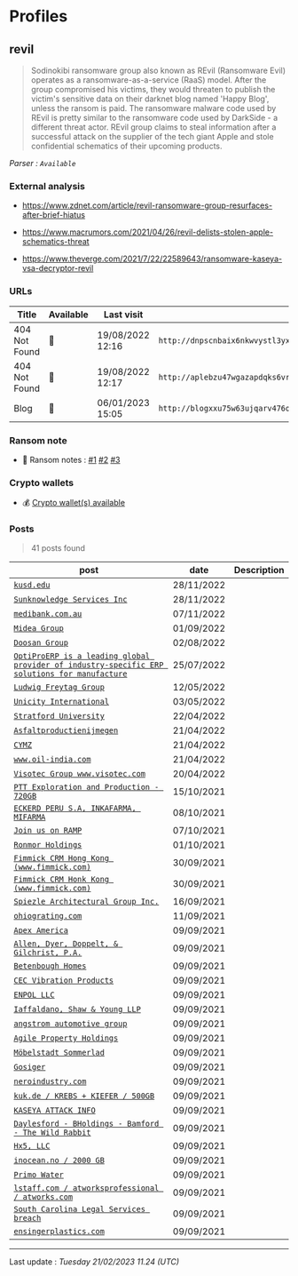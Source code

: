 # Profiles

## **revil**

> Sodinokibi ransomware group also known as REvil (Ransomware Evil) operates as a ransomware-as-a-service (RaaS) model. After the group compromised his victims, they would threaten to publish the victim's sensitive data on their darknet blog named 'Happy Blog', unless the ransom is paid. The ransomware malware code used by REvil is pretty similar to the ransomware code used by DarkSide - a different threat actor. REvil group claims to steal information after a successful attack on the supplier of the tech giant Apple and stole confidential schematics of their upcoming products.

_Parser : `Available`_

### External analysis
- https://www.zdnet.com/article/revil-ransomware-group-resurfaces-after-brief-hiatus

- https://www.macrumors.com/2021/04/26/revil-delists-stolen-apple-schematics-threat

- https://www.theverge.com/2021/7/22/22589643/ransomware-kaseya-vsa-decryptor-revil

### URLs
| Title | Available | Last visit | fqdn | Screenshot 
|---|---|---|---|---|
| 404 Not Found | 🔴 | 19/08/2022 12:16 | `http://dnpscnbaix6nkwvystl3yxglz7nteicqrou3t75tpcc5532cztc46qyd.onion` | ❌ | 
| 404 Not Found | 🔴 | 19/08/2022 12:17 | `http://aplebzu47wgazapdqks6vrcv6zcnjppkbxbr6wketf56nf6aq2nmyoyd.onion` | ❌ | 
| Blog | 🔴 | 06/01/2023 15:05 | `http://blogxxu75w63ujqarv476otld7cyjkq4yoswzt4ijadkjwvg3vrvd5yd.onion` | <a href="https://www.ransomware.live/screenshots/blogxxu75w63ujqarv476otld7cyjkq4yoswzt4ijadkjwvg3vrvd5yd-onion.png" target=_blank>📸</a> | 


### Ransom note
* 📝 Ransom notes :  <a href="/ransomware_notes/revil/revil1.txt" target=_blank>#1</a>  <a href="/ransomware_notes/revil/revil2.txt" target=_blank>#2</a>  <a href="/ransomware_notes/revil/revil3.txt" target=_blank>#3</a> 

### Crypto wallets
* 💰 <a href="/#/crypto/revil.md">Crypto wallet(s) available</a>


### Posts

> 41 posts found

| post | date | Description
|---|---|---|
| [`kusd.edu`](https://google.com/search?q=kusd.edu) | 28/11/2022 |   |
| [`Sunknowledge Services Inc`](https://google.com/search?q=Sunknowledge+Services+Inc) | 28/11/2022 |   |
| [`medibank.com.au`](https://google.com/search?q=medibank.com.au) | 07/11/2022 |   |
| [`Midea Group`](https://google.com/search?q=Midea+Group) | 01/09/2022 |   |
| [`Doosan Group`](https://google.com/search?q=Doosan+Group) | 02/08/2022 |   |
| [`OptiProERP is a leading global provider of industry-specific ERP solutions for manufacture`](https://google.com/search?q=OptiProERP+is+a+leading+global+provider+of+industry-specific+ERP+solutions+for+manufacture) | 25/07/2022 |   |
| [`Ludwig Freytag Group`](https://google.com/search?q=Ludwig+Freytag+Group) | 12/05/2022 |   |
| [`Unicity International`](https://google.com/search?q=Unicity+International) | 03/05/2022 |   |
| [`Stratford University`](https://google.com/search?q=Stratford+University) | 22/04/2022 |   |
| [`Asfaltproductienijmegen`](https://google.com/search?q=Asfaltproductienijmegen) | 21/04/2022 |   |
| [`CYMZ`](https://google.com/search?q=CYMZ) | 21/04/2022 |   |
| [`www.oil-india.com`](https://google.com/search?q=www.oil-india.com) | 21/04/2022 |   |
| [`Visotec Group www.visotec.com`](https://google.com/search?q=Visotec+Group+www.visotec.com) | 20/04/2022 |   |
| [`PTT Exploration and Production - 720GB`](https://google.com/search?q=PTT+Exploration+and+Production+-+720GB) | 15/10/2021 |   |
| [`ECKERD PERU S.A, INKAFARMA, MIFARMA`](https://google.com/search?q=ECKERD+PERU+S.A%2C+INKAFARMA%2C+MIFARMA) | 08/10/2021 |   |
| [`Join us on RAMP`](https://google.com/search?q=Join+us+on+RAMP) | 07/10/2021 |   |
| [`Ronmor Holdings`](https://google.com/search?q=Ronmor+Holdings) | 01/10/2021 |   |
| [`Fimmick CRM Hong Kong (www.fimmick.com)`](https://google.com/search?q=Fimmick+CRM+Hong+Kong+%28www.fimmick.com%29) | 30/09/2021 |   |
| [`Fimmick CRM Honk Kong (www.fimmick.com)`](https://google.com/search?q=Fimmick+CRM+Honk+Kong+%28www.fimmick.com%29) | 30/09/2021 |   |
| [`Spiezle Architectural Group Inc.`](https://google.com/search?q=Spiezle+Architectural+Group+Inc.) | 16/09/2021 |   |
| [`ohiograting.com`](https://google.com/search?q=ohiograting.com) | 11/09/2021 |   |
| [`Apex America`](https://google.com/search?q=Apex+America) | 09/09/2021 |   |
| [`Allen, Dyer, Doppelt, & Gilchrist, P.A.`](https://google.com/search?q=Allen%2C+Dyer%2C+Doppelt%2C+%26+Gilchrist%2C+P.A.) | 09/09/2021 |   |
| [`Betenbough Homes`](https://google.com/search?q=Betenbough+Homes) | 09/09/2021 |   |
| [`CEC Vibration Products`](https://google.com/search?q=CEC+Vibration+Products) | 09/09/2021 |   |
| [`ENPOL LLC`](https://google.com/search?q=ENPOL+LLC) | 09/09/2021 |   |
| [`Iaffaldano, Shaw & Young LLP`](https://google.com/search?q=Iaffaldano%2C+Shaw+%26+Young+LLP) | 09/09/2021 |   |
| [`angstrom automotive group`](https://google.com/search?q=angstrom+automotive+group) | 09/09/2021 |   |
| [`Agile Property Holdings`](https://google.com/search?q=Agile+Property+Holdings) | 09/09/2021 |   |
| [`Möbelstadt Sommerlad`](https://google.com/search?q=M%C3%B6belstadt+Sommerlad) | 09/09/2021 |   |
| [`Gosiger`](https://google.com/search?q=Gosiger) | 09/09/2021 |   |
| [`neroindustry.com`](https://google.com/search?q=neroindustry.com) | 09/09/2021 |   |
| [`kuk.de / KREBS + KIEFER / 500GB`](https://google.com/search?q=kuk.de+%2F+KREBS+%2B+KIEFER+%2F+500GB) | 09/09/2021 |   |
| [`KASEYA ATTACK INFO`](https://google.com/search?q=KASEYA+ATTACK+INFO) | 09/09/2021 |   |
| [`Daylesford - BHoldings - Bamford - The Wild Rabbit`](https://google.com/search?q=Daylesford+-+BHoldings+-+Bamford+-+The+Wild+Rabbit) | 09/09/2021 |   |
| [`Hx5, LLC`](https://google.com/search?q=Hx5%2C+LLC) | 09/09/2021 |   |
| [`inocean.no / 2000 GB`](https://google.com/search?q=inocean.no+%2F+2000+GB) | 09/09/2021 |   |
| [`Primo Water`](https://google.com/search?q=Primo+Water) | 09/09/2021 |   |
| [`lstaff.com / atworksprofessional / atworks.com`](https://google.com/search?q=lstaff.com+%2F+atworksprofessional+%2F+atworks.com) | 09/09/2021 |   |
| [`South Carolina Legal Services breach`](https://google.com/search?q=South+Carolina+Legal+Services+breach) | 09/09/2021 |   |
| [`ensingerplastics.com`](https://google.com/search?q=ensingerplastics.com) | 09/09/2021 |   |

 --- 


Last update : _Tuesday 21/02/2023 11.24 (UTC)_
